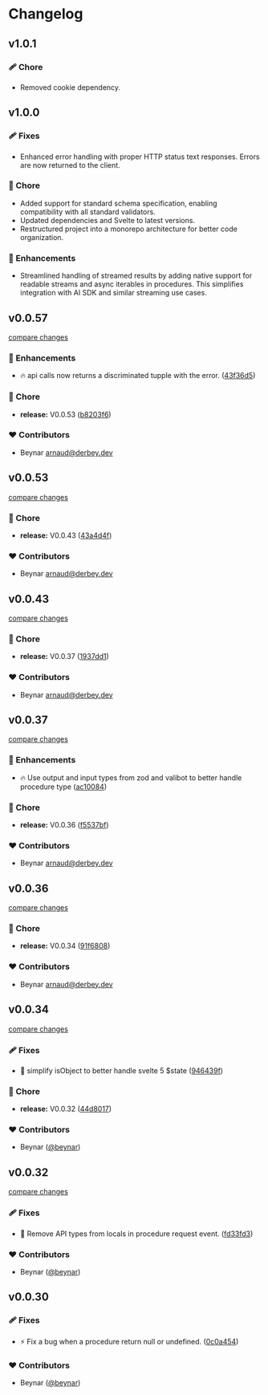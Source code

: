 # Changelog

## v1.0.1

### 🩹 Chore

- Removed cookie dependency.

## v1.0.0

### 🩹 Fixes

- Enhanced error handling with proper HTTP status text responses. Errors are now returned to the client.

### 🏡 Chore

- Added support for standard schema specification, enabling compatibility with all standard validators.
- Updated dependencies and Svelte to latest versions.
- Restructured project into a monorepo architecture for better code organization.

### 🚀 Enhancements

- Streamlined handling of streamed results by adding native support for readable streams and async iterables in procedures. This simplifies integration with AI SDK and similar streaming use cases.

## v0.0.57

[compare changes](https://github.com/beynar/svelte-rpc/compare/v0.0.53...v0.0.57)

### 🚀 Enhancements

- 🔥 api calls now returns a discriminated tupple with the error. ([43f36d5](https://github.com/beynar/svelte-rpc/commit/43f36d5))

### 🏡 Chore

- **release:** V0.0.53 ([b8203f6](https://github.com/beynar/svelte-rpc/commit/b8203f6))

### ❤️ Contributors

- Beynar <arnaud@derbey.dev>

## v0.0.53

[compare changes](https://github.com/beynar/svelte-rpc/compare/v0.0.43...v0.0.53)

### 🏡 Chore

- **release:** V0.0.43 ([43a4d4f](https://github.com/beynar/svelte-rpc/commit/43a4d4f))

### ❤️ Contributors

- Beynar <arnaud@derbey.dev>

## v0.0.43

[compare changes](https://github.com/beynar/svelte-rpc/compare/v0.0.37...v0.0.43)

### 🏡 Chore

- **release:** V0.0.37 ([1937dd1](https://github.com/beynar/svelte-rpc/commit/1937dd1))

### ❤️ Contributors

- Beynar <arnaud@derbey.dev>

## v0.0.37

[compare changes](https://github.com/beynar/svelte-rpc/compare/v0.0.36...v0.0.37)

### 🚀 Enhancements

- 🔥 Use output and input types from zod and valibot to better handle procedure type ([ac10084](https://github.com/beynar/svelte-rpc/commit/ac10084))

### 🏡 Chore

- **release:** V0.0.36 ([f5537bf](https://github.com/beynar/svelte-rpc/commit/f5537bf))

### ❤️ Contributors

- Beynar <arnaud@derbey.dev>

## v0.0.36

[compare changes](https://github.com/beynar/svelte-rpc/compare/v0.0.34...v0.0.36)

### 🏡 Chore

- **release:** V0.0.34 ([91f6808](https://github.com/beynar/svelte-rpc/commit/91f6808))

### ❤️ Contributors

- Beynar <arnaud@derbey.dev>

## v0.0.34

[compare changes](https://github.com/beynar/svelte-rpc/compare/v0.0.32...v0.0.34)

### 🩹 Fixes

- 🐛 simplify isObject to better handle svelte 5 $state ([946439f](https://github.com/beynar/svelte-rpc/commit/946439f))

### 🏡 Chore

- **release:** V0.0.32 ([44d8017](https://github.com/beynar/svelte-rpc/commit/44d8017))

### ❤️ Contributors

- Beynar ([@beynar](http://github.com/beynar))

## v0.0.32

[compare changes](https://github.com/beynar/svelte-rpc/compare/v0.0.31...v0.0.32)

### 🩹 Fixes

- 🐛 Remove API types from locals in procedure request event. ([fd33fd3](https://github.com/beynar/svelte-rpc/commit/fd33fd3))

### ❤️ Contributors

- Beynar ([@beynar](http://github.com/beynar))

## v0.0.30

### 🩹 Fixes

- ⚡️ Fix a bug when a procedure return null or undefined. ([0c0a454](https://github.com/beynar/svelte-rpc/commit/0c0a454))

### ❤️ Contributors

- Beynar ([@beynar](http://github.com/beynar))
